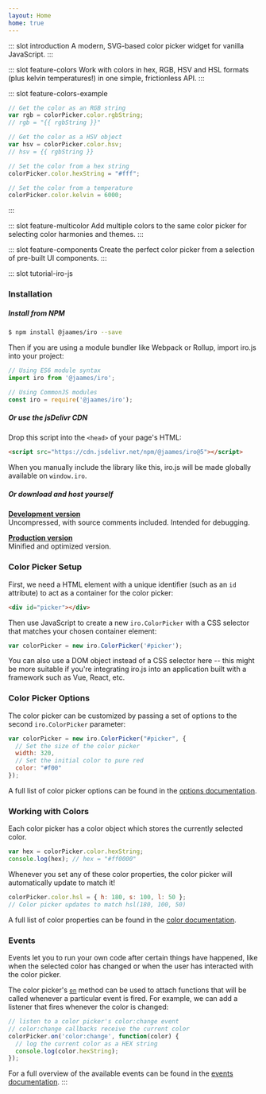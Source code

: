 ```yaml
---
layout: Home
home: true
---
```


::: slot introduction
A modern, SVG-based color picker widget for vanilla JavaScript.
:::

::: slot feature-colors
Work with colors in hex, RGB, HSV and HSL formats (plus kelvin temperatures!) in one simple, frictionless API.
:::

::: slot feature-colors-example 
```js
// Get the color as an RGB string 
var rgb = colorPicker.color.rgbString; 
// rgb = "{{ rgbString }}" 

// Get the color as a HSV object 
var hsv = colorPicker.color.hsv; 
// hsv = {{ rgbString }}

// Set the color from a hex string 
colorPicker.color.hexString = "#fff";

// Set the color from a temperature 
colorPicker.color.kelvin = 6000;
```
:::

::: slot feature-multicolor
Add multiple colors to the same color picker for selecting color harmonies and themes.
:::

::: slot feature-components
Create the perfect color picker from a selection of pre-built UI components.
:::

::: slot tutorial-iro-js
### Installation

##### Install from NPM

```bash
$ npm install @jaames/iro --save
```

Then if you are using a module bundler like Webpack or Rollup, import iro.js into your project: 

```js
// Using ES6 module syntax
import iro from '@jaames/iro';

// Using CommonJS modules
const iro = require('@jaames/iro');
```

##### Or use the jsDelivr CDN

Drop this script into the `<head>` of your page's HTML:

```html
<script src="https://cdn.jsdelivr.net/npm/@jaames/iro@5"></script>
```

When you manually include the library like this, iro.js will be made globally available on `window.iro`.

##### Or download and host yourself

**[Development version](https://raw.githubusercontent.com/jaames/iro.js/master/dist/iro.js)**<br/>
Uncompressed, with source comments included. Intended for debugging.

**[Production version](https://raw.githubusercontent.com/jaames/iro.js/master/dist/iro.min.js)**<br/>
Minified and optimized version.

### Color Picker Setup

First, we need a HTML element with a unique identifier (such as an `id` attribute) to act as a container for the color picker:

```html
<div id="picker"></div>
```

Then use JavaScript to create a new `iro.ColorPicker` with a CSS selector that matches your chosen container element:

```js
var colorPicker = new iro.ColorPicker('#picker');
```

You can also use a DOM object instead of a CSS selector here -- this might be more suitable if you're integrating iro.js into an application built with a framework such as Vue, React, etc.

### Color Picker Options

The color picker can be customized by passing a set of options to the second `iro.ColorPicker` parameter:

```js
var colorPicker = new iro.ColorPicker("#picker", {
  // Set the size of the color picker
  width: 320,
  // Set the initial color to pure red
  color: "#f00"
});
```

A full list of color picker options can be found in the [options documentation](guide.html#color-picker-options).

### Working with Colors

Each color picker has a color object which stores the currently selected color. 


```js
var hex = colorPicker.color.hexString;
console.log(hex); // hex = "#ff0000"
```

Whenever you set any of these color properties, the color picker will automatically update to match it!

```js
colorPicker.color.hsl = { h: 180, s: 100, l: 50 };
// Color picker updates to match hsl(180, 100, 50)
```

A full list of color properties can be found in the [color documentation](/guide.html#working-with-colors).

### Events


Events let you to run your own code after certain things have happened, like when the selected color has changed or when the user has interacted with the color picker.

The color picker's [`on`](colorPicker_api.html#on) method can be used to attach functions that will be called whenever a particular event is fired. For example, we can add a listener that fires whenever the color is changed:

```js
// listen to a color picker's color:change event
// color:change callbacks receive the current color
colorPicker.on('color:change', function(color) {
  // log the current color as a HEX string
  console.log(color.hexString);
});
```

For a full overview of the available events can be found in the [events documentation](/guide.html#color-picker-events).
:::